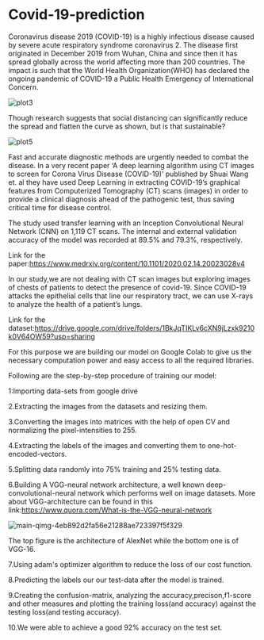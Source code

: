 # Covid-19-prediction

Coronavirus disease 2019 (COVID-19) is a highly infectious disease caused by severe acute respiratory syndrome coronavirus 2. The disease first originated in December 2019 from Wuhan, China and since then it has spread globally across the world affecting more than 200 countries. The impact is such that the World Health Organization(WHO) has declared the ongoing pandemic of COVID-19 a Public Health Emergency of International Concern.

![plot3](https://user-images.githubusercontent.com/44751602/80305404-08e3f980-87da-11ea-907f-956548efe046.png)

Though research suggests that social distancing can significantly reduce the spread and flatten the curve as shown, but is that sustainable? 

![plot5](https://user-images.githubusercontent.com/44751602/80305443-52ccdf80-87da-11ea-8e70-91ba16075120.png)

Fast and accurate diagnostic methods are urgently needed to combat the disease. In a very recent paper ‘A deep learning algorithm using CT images to screen for Corona Virus Disease (COVID-19)’ published by Shuai Wang et. al they have used Deep Learning in extracting COVID-19’s graphical features from Computerized Tomography (CT) scans (images) in order to provide a clinical diagnosis ahead of the pathogenic test, thus saving critical time for disease control.

The study used transfer learning with an Inception Convolutional Neural Network (CNN) on 1,119 CT scans. The internal and external validation accuracy of the model was recorded at 89.5% and 79.3%, respectively.

Link for the paper:https://www.medrxiv.org/content/10.1101/2020.02.14.20023028v4

In our study,we are not dealing with CT scan images but exploring images of chests of patients to detect the presence of covid-19.
Since COVID-19 attacks the epithelial cells that line our respiratory tract, we can use
X-rays to analyze the health of a patient’s lungs.

Link for the dataset:https://drive.google.com/drive/folders/1BkJqTIKLv6cXN9jLzxk9210k0V64OW59?usp=sharing

For this purpose we are building our model on Google Colab to give us the necessary computation power and easy access to all the required libraries.

Following are the step-by-step procedure of training our model:

1:Importing data-sets from google drive

2.Extracting the images from the datasets and resizing them.

3.Converting the images into matrices with the help of open CV and normalizing the pixel-intensities to 255.

4.Extracting the labels of the images and converting them to one-hot-encoded-vectors.

5.Splitting data randomly into 75% training and 25% testing data.

6.Building A VGG-neural network architecture, a well known deep-convolutional-neural network which performs well on image datasets.
More about VGG-architecture can be found in this link:https://www.quora.com/What-is-the-VGG-neural-network

![main-qimg-4eb892d2fa56e21288ae723397f5f329](https://user-images.githubusercontent.com/44751602/90358523-e4a37580-e073-11ea-969d-7b4d6be42a31.png)

The top figure is the architecture of AlexNet while the bottom one is of VGG-16.

7.Using adam's optimizer algorithm to reduce the loss of our cost function.

8.Predicting the labels our our test-data after the model  is trained.

9.Creating the confusion-matrix, analyzing the accuracy,precison,f1-score and other measures and plotting the training loss(and accuracy) against the testing loss(and testing accuracy).

10.We were able to achieve a good 92% accuracy on the test set.




